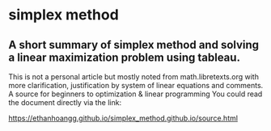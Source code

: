 # simplex method
## A short summary of simplex method and solving a linear maximization problem using tableau.
This is not a personal article but mostly noted from math.libretexts.org with more clarification, justification by system of linear equations and comments.
A source for beginners to optimization & linear programming
You could read the document directly via the link:  

https://ethanhoangg.github.io/simplex_method.github.io/source.html

